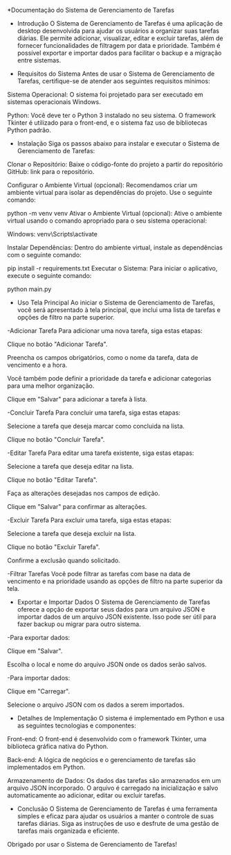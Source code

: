 *Documentação do Sistema de Gerenciamento de Tarefas

- Introdução
O Sistema de Gerenciamento de Tarefas é uma aplicação de desktop desenvolvida para ajudar os usuários a organizar suas tarefas diárias. Ele permite adicionar, visualizar, editar e excluir tarefas, além de fornecer funcionalidades de filtragem por data e prioridade. Também é possível exportar e importar dados para facilitar o backup e a migração entre sistemas.

- Requisitos do Sistema
Antes de usar o Sistema de Gerenciamento de Tarefas, certifique-se de atender aos seguintes requisitos mínimos:

Sistema Operacional: O sistema foi projetado para ser executado em sistemas operacionais Windows.

Python: Você deve ter o Python 3 instalado no seu sistema. O framework Tkinter é utilizado para o front-end, e o sistema faz uso de bibliotecas Python padrão.

- Instalação
Siga os passos abaixo para instalar e executar o Sistema de Gerenciamento de Tarefas:

Clonar o Repositório: Baixe o código-fonte do projeto a partir do repositório GitHub: link para o repositório.

Configurar o Ambiente Virtual (opcional): Recomendamos criar um ambiente virtual para isolar as dependências do projeto. Use o seguinte comando:

python -m venv venv
Ativar o Ambiente Virtual (opcional): Ative o ambiente virtual usando o comando apropriado para o seu sistema operacional:

Windows:
venv\Scripts\activate

Instalar Dependências: Dentro do ambiente virtual, instale as dependências com o seguinte comando:


pip install -r requirements.txt
Executar o Sistema: Para iniciar o aplicativo, execute o seguinte comando:

python main.py

- Uso
Tela Principal
Ao iniciar o Sistema de Gerenciamento de Tarefas, você será apresentado à tela principal, que inclui uma lista de tarefas e opções de filtro na parte superior.

-Adicionar Tarefa
Para adicionar uma nova tarefa, siga estas etapas:

Clique no botão "Adicionar Tarefa".

Preencha os campos obrigatórios, como o nome da tarefa, data de vencimento e a hora.

Você também pode definir a prioridade da tarefa e adicionar categorias para uma melhor organização.

Clique em "Salvar" para adicionar a tarefa à lista.

-Concluir Tarefa
Para concluir uma tarefa, siga estas etapas:

Selecione a tarefa que deseja marcar como concluida na lista.

Clique no botão "Concluir Tarefa".

-Editar Tarefa
Para editar uma tarefa existente, siga estas etapas:

Selecione a tarefa que deseja editar na lista.

Clique no botão "Editar Tarefa".

Faça as alterações desejadas nos campos de edição.

Clique em "Salvar" para confirmar as alterações.

-Excluir Tarefa
Para excluir uma tarefa, siga estas etapas:

Selecione a tarefa que deseja excluir na lista.

Clique no botão "Excluir Tarefa".

Confirme a exclusão quando solicitado.

-Filtrar Tarefas
Você pode filtrar as tarefas com base na data de vencimento e na prioridade usando as opções de filtro na parte superior da tela.

- Exportar e Importar Dados
O Sistema de Gerenciamento de Tarefas oferece a opção de exportar seus dados para um arquivo JSON e importar dados de um arquivo JSON existente. Isso pode ser útil para fazer backup ou migrar para outro sistema.

-Para exportar dados:

Clique em "Salvar".

Escolha o local e nome do arquivo JSON onde os dados serão salvos.

-Para importar dados:

Clique em "Carregar".

Selecione o arquivo JSON com os dados a serem importados.

- Detalhes de Implementação
O sistema é implementado em Python e usa as seguintes tecnologias e componentes:

Front-end: O front-end é desenvolvido com o framework Tkinter, uma biblioteca gráfica nativa do Python.

Back-end: A lógica de negócios e o gerenciamento de tarefas são implementados em Python.

Armazenamento de Dados: Os dados das tarefas são armazenados em um arquivo JSON incorporado. O arquivo é carregado na inicialização e salvo automaticamente ao adicionar, editar ou excluir tarefas.

- Conclusão
O Sistema de Gerenciamento de Tarefas é uma ferramenta simples e eficaz para ajudar os usuários a manter o controle de suas tarefas diárias. Siga as instruções de uso e desfrute de uma gestão de tarefas mais organizada e eficiente.

Obrigado por usar o Sistema de Gerenciamento de Tarefas!
